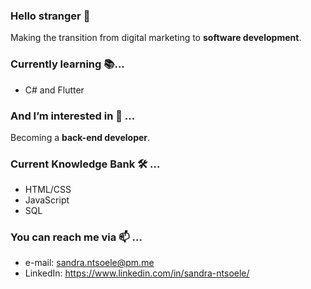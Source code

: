 ### Hello stranger 👋  
Making the transition from digital marketing to **software development**. 

### Currently learning 📚...

- C# and Flutter

### And I’m interested in 👀 ...

Becoming a **back-end developer**. 

### Current Knowledge Bank 🛠️ ... 
- HTML/CSS
- JavaScript
- SQL

### You can reach me via 📫 ...
- e-mail: sandra.ntsoele@pm.me
- LinkedIn: https://www.linkedin.com/in/sandra-ntsoele/

<!---
sandra-ntsoele/sandra-ntsoele is a ✨ special ✨ repository because its `README.md` (this file) appears on your GitHub profile.
You can click the Preview link to take a look at your changes.
--->
